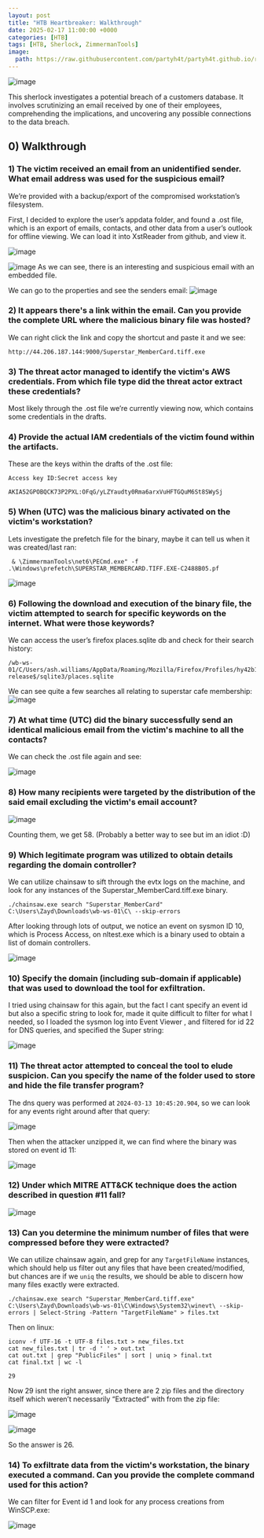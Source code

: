 ```yaml
---
layout: post
title: "HTB Heartbreaker: Walkthrough"
date: 2025-02-17 11:00:00 +0000
categories: [HTB]
tags: [HTB, Sherlock, ZimmermanTools]
image:
  path: https://raw.githubusercontent.com/partyh4t/partyh4t.github.io/refs/heads/main/assets/posts/Headers/HTB.png
---
```


![image](https://github.com/user-attachments/assets/a307d9ae-40f0-4261-a4fb-553c8ac6f0b5)

This sherlock investigates a potential breach of a customers database. It involves scrutinizing an email received by one of their employees, comprehending the implications, and uncovering any possible connections to the data breach.

## 0) Walkthrough
### 1) The victim received an email from an unidentified sender. What email address was used for the suspicious email?

We’re provided with a backup/export of the compromised workstation’s filesystem.

First, I decided to explore the user’s appdata folder, and found a .ost file, which is an export of emails, contacts, and other data from a user’s outlook for offline viewing. We can load it into XstReader from github, and view it.

![image](https://github.com/user-attachments/assets/11d4fe14-dfde-499f-b3c6-ae6fd61c7493)

![image](https://github.com/user-attachments/assets/076adcc4-600c-4068-90ae-cdb8f87efec7)
As we can see, there is an interesting and suspicious email with an embedded file.

We can go to the properties and see the senders email:
![image](https://github.com/user-attachments/assets/b139cfff-fe87-4701-9d87-85d0c734dc16)

### 2) It appears there's a link within the email. Can you provide the complete URL where the malicious binary file was hosted?

We can right click the link and copy the shortcut and paste it and we see:
```
http://44.206.187.144:9000/Superstar_MemberCard.tiff.exe
```

### 3) The threat actor managed to identify the victim's AWS credentials. From which file type did the threat actor extract these credentials?

Most likely through the .ost file we’re currently viewing now, which contains some credentials in the drafts.

### 4) Provide the actual IAM credentials of the victim found within the artifacts.

These are the keys within the drafts of the .ost file:
```
Access key ID:Secret access key

AKIA52GPOBQCK73P2PXL:OFqG/yLZYaudty0Rma6arxVuHFTGQuM6St8SWySj
```

### 5) When (UTC) was the malicious binary activated on the victim's workstation?

Lets investigate the prefetch file for the binary, maybe it can tell us when it was created/last ran:
```
 & \ZimmermanTools\net6\PECmd.exe" -f .\Windows\prefetch\SUPERSTAR_MEMBERCARD.TIFF.EXE-C2488B05.pf
```
![image](https://github.com/user-attachments/assets/f7cdf369-3850-4f51-b7e5-823e0d27bfee)


### 6) Following the download and execution of the binary file, the victim attempted to search for specific keywords on the internet. What were those keywords?
   
We can access the user’s firefox places.sqlite db and check for their search history:
```
/wb-ws-01/C/Users/ash.williams/AppData/Roaming/Mozilla/Firefox/Profiles/hy42b1gc.default-release$/sqlite3/places.sqlite
```

We can see quite a few searches all relating to superstar cafe membership:
![image](https://github.com/user-attachments/assets/156f9f29-b34d-4aec-9cca-02c2b6986c0d)


### 7) At what time (UTC) did the binary successfully send an identical malicious email from the victim's machine to all the contacts?
   
We can check the .ost file again and see:

![image](https://github.com/user-attachments/assets/b071b94b-dece-4e31-9ba4-d14b6a043c1e)

### 8) How many recipients were targeted by the distribution of the said email excluding the victim's email account?

![image](https://github.com/user-attachments/assets/87a9dd03-935c-4a09-b313-980a8e6755f8)

Counting them, we get 58. (Probably a better way to see but im an idiot :D)

### 9) Which legitimate program was utilized to obtain details regarding the domain controller?
We can utilize chainsaw to sift through the evtx logs on the machine, and look for any instances of the Superstar_MemberCard.tiff.exe binary.
```
./chainsaw.exe search "Superstar_MemberCard" C:\Users\Zayd\Downloads\wb-ws-01\C\ --skip-errors
```

After looking through lots of output, we notice an event on sysmon ID 10, which is Process Access, on nltest.exe which is a binary used to obtain a list of domain controllers.

![image](https://github.com/user-attachments/assets/8a479ccd-cd35-4c4d-ac70-2a3b353e023a)

### 10) Specify the domain (including sub-domain if applicable) that was used to download the tool for exfiltration.

I tried using chainsaw for this again, but the fact I cant specify an event id but also a specific string to look for, made it quite difficult to filter for what I needed, so I loaded the sysmon log into Event Viewer , and filtered for id 22 for DNS queries, and specified the Super string:

![image](https://github.com/user-attachments/assets/94d634a3-8b5b-48e9-8b2c-2abfc20e9cd4)


### 11) The threat actor attempted to conceal the tool to elude suspicion. Can you specify the name of the folder used to store and hide the file transfer program?

The dns query was performed at `2024-03-13 10:45:20.904`, so we can look for any events right around after that query:

![image](https://github.com/user-attachments/assets/af36f3c6-a187-4565-8e39-3061b2bb51f5)


Then when the attacker unzipped it, we can find where the binary was stored on event id 11:

![image](https://github.com/user-attachments/assets/f1149076-32f0-46ec-97a8-7e7f1dcd30ef)


### 12) Under which MITRE ATT&CK technique does the action described in question #11 fall?

![image](https://github.com/user-attachments/assets/aa4b8c8d-cec3-436c-b937-405d8a47c9b3)

### 13) Can you determine the minimum number of files that were compressed before they were extracted?

We can utilize chainsaw again, and grep for any `TargetFileName` instances, which should help us filter out any files that have been created/modified, but chances are if we `uniq` the results, we should be able to discern how many files exactly were extracted.
```
./chainsaw.exe search "Superstar_MemberCard.tiff.exe" C:\Users\Zayd\Downloads\wb-ws-01\C\Windows\System32\winevt\ --skip-errors | Select-String -Pattern "TargetFileName" > files.txt
```

Then on linux:
```
iconv -f UTF-16 -t UTF-8 files.txt > new_files.txt
cat new_files.txt | tr -d ' ' > out.txt
cat out.txt | grep "PublicFiles" | sort | uniq > final.txt
cat final.txt | wc -l

29
```

Now 29 isnt the right answer, since there are 2 zip files and the directory itself which weren’t necessarily “Extracted” with from the zip file:

![image](https://github.com/user-attachments/assets/37b48ea8-7191-4692-8bd9-cdf5b46f1000)

![image](https://github.com/user-attachments/assets/eac90448-4433-4b29-a15c-3c4680bcecd7)

So the answer is 26.


### 14) To exfiltrate data from the victim's workstation, the binary executed a command. Can you provide the complete command used for this action?

We can filter for Event id 1 and look for any process creations from WinSCP.exe:

![image](https://github.com/user-attachments/assets/71acc954-152b-45d5-896d-d7c188e3eb90)


